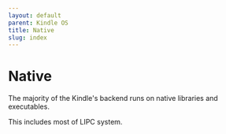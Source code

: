 ```yaml
---
layout: default
parent: Kindle OS
title: Native
slug: index
---
```


# Native
The majority of the Kindle's backend runs on native libraries and executables.

This includes most of LIPC system.